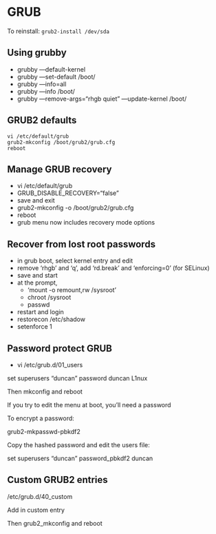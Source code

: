 # GRUB

To reinstall: `grub2-install /dev/sda`

## Using grubby

* grubby —default-kernel
* grubby —set-default /boot/<kernel>
* grubby —info=all
* grubby —info /boot/<kernel>
* grubby —remove-args=“rhgb quiet” —update-kernel /boot/<kernel>

## GRUB2 defaults

    vi /etc/default/grub
    grub2-mkconfig /boot/grub2/grub.cfg
    reboot

## Manage GRUB recovery

* vi /etc/default/grub
* GRUB_DISABLE_RECOVERY=“false”
* save and exit
* grub2-mkconfig -o /boot/grub2/grub.cfg
* reboot
* grub menu now includes recovery mode options


## Recover from lost root passwords

* in grub boot, select kernel entry and edit
* remove ‘rhgb’ and ‘q’, add ‘rd.break’ and ‘enforcing=0’ (for SELinux)
* save and start
* at the prompt, 
    * ‘mount -o remount,rw /sysroot’
    * chroot /sysroot
    * passwd
 * restart and login
* restorecon /etc/shadow
* setenforce 1


## Password protect GRUB

* vi /etc/grub.d/01_users

set superusers “duncan”
password duncan L1nux

Then mkconfig and reboot

If you try to edit the menu at boot, you’ll need a password

To encrypt a password:

grub2-mkpasswd-pbkdf2

Copy the hashed password and edit the users file:

set superusers “duncan”
password_pbkdf2 duncan <hash>


## Custom GRUB2 entries

/etc/grub.d/40_custom

Add in custom entry

Then grub2_mkconfig and reboot